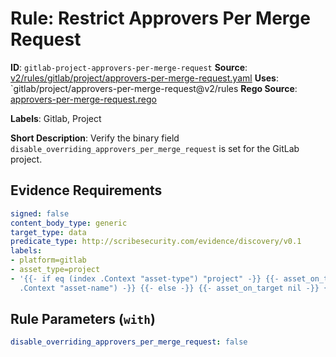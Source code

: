 # Rule: Restrict Approvers Per Merge Request

**ID**: `gitlab-project-approvers-per-merge-request`
**Source**: [v2/rules/gitlab/project/approvers-per-merge-request.yaml](https://github.com/scribe-public/sample-policies/v2/rules/gitlab/project/approvers-per-merge-request.yaml)
**Uses**: `gitlab/project/approvers-per-merge-request@v2/rules
**Rego Source**: [approvers-per-merge-request.rego](https://github.com/scribe-public/sample-policies/v2/rules/gitlab/project/approvers-per-merge-request.rego)

**Labels**: Gitlab, Project

**Short Description**: Verify the binary field `disable_overriding_approvers_per_merge_request` is set for the GitLab project.

## Evidence Requirements

```yaml
signed: false
content_body_type: generic
target_type: data
predicate_type: http://scribesecurity.com/evidence/discovery/v0.1
labels:
- platform=gitlab
- asset_type=project
- '{{- if eq (index .Context "asset-type") "project" -}} {{- asset_on_target (index
  .Context "asset-name") -}} {{- else -}} {{- asset_on_target nil -}} {{- end -}}'
```
## Rule Parameters (`with`)

```yaml
disable_overriding_approvers_per_merge_request: false
```
